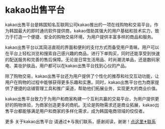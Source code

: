 # kakao出售平台

kakao出售平台是韩国知名互联网公司kakao推出的一项在线购物和交易平台。作为韩国最大的即时通讯软件提供商，kakao借助其强大的用户基础和技术实力，致力于打造一个便捷、安全的购物交易环境，为用户提供丰富多样的商品和服务。

kakao出售平台以其简洁直观的界面和便利的支付方式而备受用户青睐。用户可以在平台上轻松浏览和搜索自己感兴趣的商品，进行下单购买，同时还能享受到快速的配送服务和完善的售后保障。无论是日常生活用品、时尚潮流单品，还是数码家电、美妆护肤品，用户都可以在kakao出售平台找到心仪的产品。

除了购物交易，kakao出售平台还为用户提供了个性化的推荐和社交互动功能，让用户在购物的过程中能够获得更多乐趣和实惠。同时，kakao出售平台也为商家提供了便捷的店铺管理工具和推广渠道，帮助他们拓展业务，实现更大的商业价值。

kakao出售平台致力于为用户和商家构建一个互利共赢的交易平台，为用户提供更好的购物体验，为商家创造更多的商机。无论是购物需求还是商业拓展，kakao出售平台都能够满足用户和商家的多样化需求，成为韩国电商领域的佼佼者。

更多 关于kakao出售平台 请通过✈与我们联系，感谢阅读，谢谢！[点这里✈联系](https://ads.k02.cc)